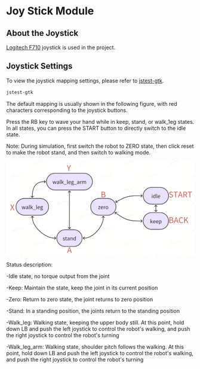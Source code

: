 # Joy Stick Module

## About the Joystick

[Logitech F710](https://www.logitechg.com/zh-cn/products/gamepads/f710-wireless-gamepad.940-000172.html?sp=1&searchclick=logi) joystick is used in the project.

## Joystick Settings

To view the joystick mapping settings, please refer to [jstest-gtk](https://github.com/Grumbel/jstest-gtk).

```bash
jstest-gtk
```

The default mapping is usually shown in the following figure, with red characters corresponding to the joystick buttons.

Press the RB key to wave your hand while in keep, stand, or walk_1eg states. In all states, you can press the START button to directly switch to the idle state.

Note: During simulation, first switch the robot to ZERO state, then click reset to make the robot stand, and then switch to walking mode.

![joy_map](joy_map.jpg "joy_map")

Status description:

-Idle state, no torque output from the joint

-Keep: Maintain the state, keep the joint in its current position

-Zero: Return to zero state, the joint returns to zero position

-Stand: In a standing position, the joints return to the standing position

-Walk_leg: Walking state, keeping the upper body still. At this point, hold down LB and push the left joystick to control the robot's walking, and push the right joystick to control the robot's turning

-Walk_leg_arm: Walking state, shoulder pitch follows the walking. At this point, hold down LB and push the left joystick to control the robot's walking, and push the right joystick to control the robot's turning
